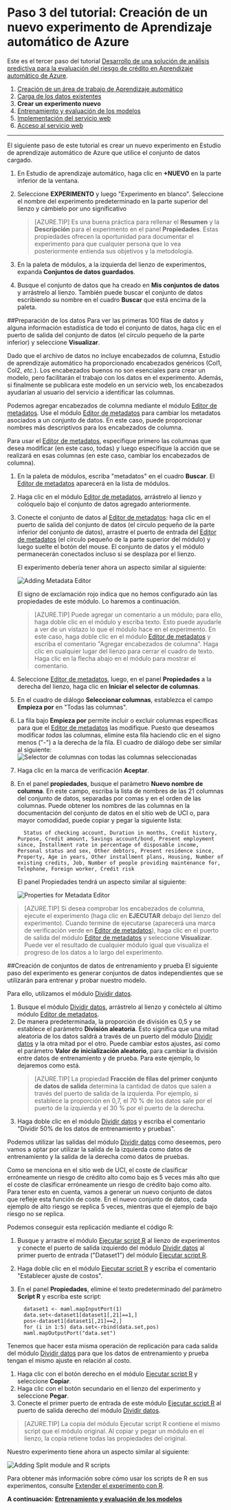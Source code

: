 <properties
	pageTitle="Paso 3: Creación de un nuevo experimento de Aprendizaje automático | Microsoft Azure"
	description="Paso 3 del tutorial Desarrollo de una solución predictiva: crear un nuevo experimento de aprendizaje en Estudio de aprendizaje automático de Azure."
	services="machine-learning"
	documentationCenter=""
	authors="garyericson"
	manager="paulettm"
	editor="cgronlun"/>

<tags
	ms.service="machine-learning"
	ms.workload="data-services"
	ms.tgt_pltfrm="na"
	ms.devlang="na"
	ms.topic="article"
	ms.date="02/03/2016" 
	ms.author="garye"/>


# Paso 3 del tutorial: Creación de un nuevo experimento de Aprendizaje automático de Azure

Este es el tercer paso del tutorial [Desarrollo de una solución de análisis predictiva para la evaluación del riesgo de crédito en Aprendizaje automático de Azure](machine-learning-walkthrough-develop-predictive-solution.md).


1.	[Creación de un área de trabajo de Aprendizaje automático](machine-learning-walkthrough-1-create-ml-workspace.md)
2.	[Carga de los datos existentes](machine-learning-walkthrough-2-upload-data.md)
3.	**Crear un experimento nuevo**
4.	[Entrenamiento y evaluación de los modelos](machine-learning-walkthrough-4-train-and-evaluate-models.md)
5.	[Implementación del servicio web](machine-learning-walkthrough-5-publish-web-service.md)
6.	[Acceso al servicio web](machine-learning-walkthrough-6-access-web-service.md)

----------

El siguiente paso de este tutorial es crear un nuevo experimento en Estudio de aprendizaje automático de Azure que utilice el conjunto de datos cargado.

1.	En Estudio de aprendizaje automático, haga clic en **+NUEVO** en la parte inferior de la ventana.
2.	Seleccione **EXPERIMENTO** y luego "Experimento en blanco". Seleccione el nombre del experimento predeterminado en la parte superior del lienzo y cámbielo por uno significativo

	> [AZURE.TIP] Es una buena práctica para rellenar el **Resumen** y la **Descripción** para el experimento en el panel **Propiedades**. Estas propiedades ofrecen la oportunidad para documentar el experimento para que cualquier persona que lo vea posteriormente entienda sus objetivos y la metodología.

3.	En la paleta de módulos, a la izquierda del lienzo de experimentos, expanda **Conjuntos de datos guardados**.
4.	Busque el conjunto de datos que ha creado en **Mis conjuntos de datos** y arrástrelo al lienzo. También puede buscar el conjunto de datos escribiendo su nombre en el cuadro **Buscar** que está encima de la paleta.  

##Preparación de los datos
Para ver las primeras 100 filas de datos y alguna información estadística de todo el conjunto de datos, haga clic en el puerto de salida del conjunto de datos (el círculo pequeño de la parte inferior) y seleccione **Visualizar**.

Dado que el archivo de datos no incluye encabezados de columna, Estudio de aprendizaje automático ha proporcionado encabezados genéricos (Col1, Col2, *etc.*). Los encabezados buenos no son esenciales para crear un modelo, pero facilitarán el trabajo con los datos en el experimento. Además, si finalmente se publicara este modelo en un servicio web, los encabezados ayudarían al usuario del servicio a identificar las columnas.

Podemos agregar encabezados de columna mediante el módulo [Editor de metadatos][metadata-editor]. Use el módulo [Editor de metadatos][metadata-editor] para cambiar los metadatos asociados a un conjunto de datos. En este caso, puede proporcionar nombres más descriptivos para los encabezados de columna.

Para usar el [Editor de metadatos][metadata-editor], especifique primero las columnas que desea modificar (en este caso, todas) y luego especifique la acción que se realizará en esas columnas (en este caso, cambiar los encabezados de columna).

1.	En la paleta de módulos, escriba "metadatos" en el cuadro **Buscar**. El [Editor de metadatos][metadata-editor] aparecerá en la lista de módulos.
2.	Haga clic en el módulo [Editor de metadatos][metadata-editor], arrástrelo al lienzo y colóquelo bajo el conjunto de datos agregado anteriormente.
3.	Conecte el conjunto de datos al [Editor de metadatos][metadata-editor]\: haga clic en el puerto de salida del conjunto de datos (el círculo pequeño de la parte inferior del conjunto de datos), arrastre el puerto de entrada del [Editor de metadatos][metadata-editor] (el círculo pequeño de la parte superior del módulo) y luego suelte el botón del mouse. El conjunto de datos y el módulo permanecerán conectados incluso si se desplaza por el lienzo.

    El experimento debería tener ahora un aspecto similar al siguiente:

    ![Adding Metadata Editor][2]
    
    El signo de exclamación rojo indica que no hemos configurado aún las propiedades de este módulo. Lo haremos a continuación.
    
    > [AZURE.TIP] Puede agregar un comentario a un módulo; para ello, haga doble clic en el módulo y escriba texto. Esto puede ayudarle a ver de un vistazo lo que el módulo hace en el experimento. En este caso, haga doble clic en el módulo [Editor de metadatos][metadata-editor] y escriba el comentario "Agregar encabezados de columna". Haga clic en cualquier lugar del lienzo para cerrar el cuadro de texto. Haga clic en la flecha abajo en el módulo para mostrar el comentario.

4.	Seleccione [Editor de metadatos][metadata-editor], luego, en el panel **Propiedades** a la derecha del lienzo, haga clic en **Iniciar el selector de columnas**.
5.	En el cuadro de diálogo **Seleccionar columnas**, establezca el campo **Empieza por** en "Todas las columnas".
6.	La fila bajo **Empieza por** permite incluir o excluir columnas específicas para que el [Editor de metadatos][metadata-editor] las modifique. Puesto que deseamos modificar *todas* las columnas, elimine esta fila haciendo clic en el signo menos ("-") a la derecha de la fila. El cuadro de diálogo debe ser similar al siguiente: ![Selector de columnas con todas las columnas seleccionadas][4]
7.	Haga clic en la marca de verificación **Aceptar**.
8.	En el panel **propiedades**, busque el parámetro **Nuevo nombre de columna**. En este campo, escriba la lista de nombres de las 21 columnas del conjunto de datos, separadas por comas y en el orden de las columnas. Puede obtener los nombres de las columnas en la documentación del conjunto de datos en el sitio web de UCI o, para mayor comodidad, puede copiar y pegar la siguiente lista:  

		  Status of checking account, Duration in months, Credit history, Purpose, Credit amount, Savings account/bond, Present employment since, Installment rate in percentage of disposable income, Personal status and sex, Other debtors, Present residence since, Property, Age in years, Other installment plans, Housing, Number of existing credits, Job, Number of people providing maintenance for, Telephone, Foreign worker, Credit risk  

    El panel Propiedades tendrá un aspecto similar al siguiente:

    ![Properties for Metadata Editor][1]

> [AZURE.TIP] Si desea comprobar los encabezados de columna, ejecute el experimento (haga clic en **EJECUTAR** debajo del lienzo del experimento). Cuando termine de ejecutarse (aparecerá una marca de verificación verde en [Editor de metadatos][metadata-editor]), haga clic en el puerto de salida del módulo [Editor de metadatos][metadata-editor] y seleccione **Visualizar**. Puede ver el resultado de cualquier módulo igual que visualiza el progreso de los datos a lo largo del experimento.

##Creación de conjuntos de datos de entrenamiento y prueba
El siguiente paso del experimento es generar conjuntos de datos independientes que se utilizarán para entrenar y probar nuestro modelo.

Para ello, utilizamos el módulo [Dividir datos][split].

1.	Busque el módulo [Dividir datos][split], arrástrelo al lienzo y conéctelo al último módulo [Editor de metadatos][metadata-editor].
2.	De manera predeterminada, la proporción de división es 0,5 y se establece el parámetro **División aleatoria**. Esto significa que una mitad aleatoria de los datos saldrá a través de un puerto del módulo [Dividir datos][split] y la otra mitad por el otro. Puede cambiar estos ajustes, así como el parámetro **Valor de inicialización aleatorio**, para cambiar la división entre datos de entrenamiento y de prueba. Para este ejemplo, lo dejaremos como está.
	> [AZURE.TIP] La propiedad **Fracción de filas del primer conjunto de datos de salida** determina la cantidad de datos que salen a través del puerto de salida de la izquierda. Por ejemplo, si establece la proporción en 0,7, el 70 % de los datos sale por el puerto de la izquierda y el 30 % por el puerto de la derecha.  
3. Haga doble clic en el módulo [Dividir datos][split] y escriba el comentario "Dividir 50% de los datos de entrenamiento y pruebas". 

Podemos utilizar las salidas del módulo [Dividir datos][split] como deseemos, pero vamos a optar por utilizar la salida de la izquierda como datos de entrenamiento y la salida de la derecha como datos de pruebas.

Como se menciona en el sitio web de UCI, el coste de clasificar erróneamente un riesgo de crédito alto como bajo es 5 veces más alto que el coste de clasificar erróneamente un riesgo de crédito bajo como alto. Para tener esto en cuenta, vamos a generar un nuevo conjunto de datos que refleje esta función de coste. En el nuevo conjunto de datos, cada ejemplo de alto riesgo se replica 5 veces, mientras que el ejemplo de bajo riesgo no se replica.

Podemos conseguir esta replicación mediante el código R:

1.	Busque y arrastre el módulo [Ejecutar script R][execute-r-script] al lienzo de experimentos y conecte el puerto de salida izquierdo del módulo [Dividir datos][split] al primer puerto de entrada ("Dataset1") del módulo [Ejecutar script R][execute-r-script].
2. Haga doble clic en el módulo [Ejecutar script R][execute-r-script] y escriba el comentario "Establecer ajuste de costos".
2.	En el panel **Propiedades**, elimine el texto predeterminado del parámetro **Script R** y escriba este script:

		  dataset1 <- maml.mapInputPort(1)
		  data.set<-dataset1[dataset1[,21]==1,]
		  pos<-dataset1[dataset1[,21]==2,]
		  for (i in 1:5) data.set<-rbind(data.set,pos)
		  maml.mapOutputPort("data.set")


Tenemos que hacer esta misma operación de replicación para cada salida del módulo [Dividir datos][split] para que los datos de entrenamiento y prueba tengan el mismo ajuste en relación al costo.

1.	Haga clic con el botón derecho en el módulo [Ejecutar script R][execute-r-script] y seleccione **Copiar**.
2.	Haga clic con el botón secundario en el lienzo del experimento y seleccione **Pegar**.
3.	Conecte el primer puerto de entrada de este módulo [Ejecutar script R][execute-r-script] al puerto de salida derecho del módulo [Dividir datos][split].  

> [AZURE.TIP] La copia del módulo Ejecutar script R contiene el mismo script que el módulo original. Al copiar y pegar un módulo en el lienzo, la copia retiene todas las propiedades del original.

Nuestro experimento tiene ahora un aspecto similar al siguiente:

![Adding Split module and R scripts][3]

Para obtener más información sobre cómo usar los scripts de R en sus experimentos, consulte [Extender el experimento con R](machine-learning-extend-your-experiment-with-r.md).

**A continuación: [Entrenamiento y evaluación de los modelos](machine-learning-walkthrough-4-train-and-evaluate-models.md)**


[1]: ./media/machine-learning-walkthrough-3-create-new-experiment/create1.png
[2]: ./media/machine-learning-walkthrough-3-create-new-experiment/create2.png
[3]: ./media/machine-learning-walkthrough-3-create-new-experiment/create3.png
[4]: ./media/machine-learning-walkthrough-3-create-new-experiment/columnselector.png


<!-- Module References -->
[execute-r-script]: https://msdn.microsoft.com/library/azure/30806023-392b-42e0-94d6-6b775a6e0fd5/
[metadata-editor]: https://msdn.microsoft.com/library/azure/370b6676-c11c-486f-bf73-35349f842a66/
[split]: https://msdn.microsoft.com/library/azure/70530644-c97a-4ab6-85f7-88bf30a8be5f/

<!---HONumber=AcomDC_0211_2016-->